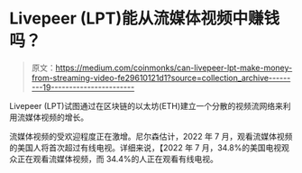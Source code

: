 # Livepeer (LPT)能从流媒体视频中赚钱吗？

> 原文：<https://medium.com/coinmonks/can-livepeer-lpt-make-money-from-streaming-video-fe29610121d1?source=collection_archive---------19----------------------->

Livepeer (LPT)试图通过在区块链的以太坊(ETH)建立一个分散的视频流网络来利用流媒体视频的增长。

流媒体视频的受欢迎程度正在激增。尼尔森估计，2022 年 7 月，观看流媒体视频的美国人将首次超过有线电视。详细来说，【2022 年 7 月，34.8%的美国电视观众正在观看流媒体视频，而 34.4%的人正在观看有线电视。